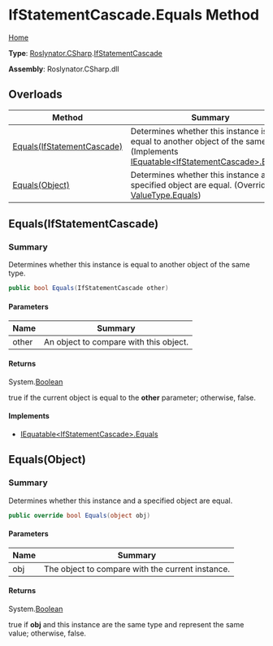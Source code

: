 # IfStatementCascade\.Equals Method

[Home](../../../../README.md)

**Type**: [Roslynator.CSharp](../../README.md)\.[IfStatementCascade](../README.md)

**Assembly**: Roslynator\.CSharp\.dll

## Overloads

| Method | Summary |
| ------ | ------- |
| [Equals(IfStatementCascade)](#Roslynator_CSharp_IfStatementCascade_Equals_Roslynator_CSharp_IfStatementCascade_) | Determines whether this instance is equal to another object of the same type\. \(Implements [IEquatable\<IfStatementCascade>.Equals](https://docs.microsoft.com/en-us/dotnet/api/system.iequatable-1.equals)\) |
| [Equals(Object)](#Roslynator_CSharp_IfStatementCascade_Equals_System_Object_) | Determines whether this instance and a specified object are equal\. \(Overrides [ValueType.Equals](https://docs.microsoft.com/en-us/dotnet/api/system.valuetype.equals)\) |

## Equals\(IfStatementCascade\)<a name="Roslynator_CSharp_IfStatementCascade_Equals_Roslynator_CSharp_IfStatementCascade_"></a>

### Summary

Determines whether this instance is equal to another object of the same type\.

```csharp
public bool Equals(IfStatementCascade other)
```

#### Parameters

| Name | Summary |
| ---- | ------- |
| other | An object to compare with this object\. |

#### Returns

System\.[Boolean](https://docs.microsoft.com/en-us/dotnet/api/system.boolean)

true if the current object is equal to the **other** parameter; otherwise, false\.

#### Implements

* [IEquatable\<IfStatementCascade>.Equals](https://docs.microsoft.com/en-us/dotnet/api/system.iequatable-1.equals)

## Equals\(Object\)<a name="Roslynator_CSharp_IfStatementCascade_Equals_System_Object_"></a>

### Summary

Determines whether this instance and a specified object are equal\.

```csharp
public override bool Equals(object obj)
```

#### Parameters

| Name | Summary |
| ---- | ------- |
| obj | The object to compare with the current instance\.  |

#### Returns

System\.[Boolean](https://docs.microsoft.com/en-us/dotnet/api/system.boolean)

true if **obj** and this instance are the same type and represent the same value; otherwise, false\. 